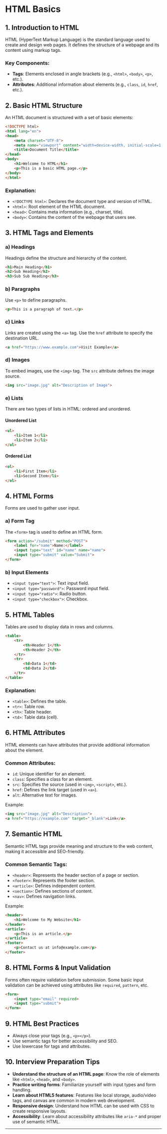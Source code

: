 
# HTML Basics

## 1. Introduction to HTML
HTML (HyperText Markup Language) is the standard language used to create and design web pages. It defines the structure of a webpage and its content using markup tags.

### Key Components:
- **Tags**: Elements enclosed in angle brackets (e.g., `<html>`, `<body>`, `<p>`, etc.).
- **Attributes**: Additional information about elements (e.g., `class`, `id`, `href`, etc.).

## 2. Basic HTML Structure
An HTML document is structured with a set of basic elements:

```html
<!DOCTYPE html>
<html lang="en">
<head>
    <meta charset="UTF-8">
    <meta name="viewport" content="width=device-width, initial-scale=1.0">
    <title>Document Title</title>
</head>
<body>
    <h1>Welcome to HTML</h1>
    <p>This is a basic HTML page.</p>
</body>
</html>
```

### Explanation:
- `<!DOCTYPE html>`: Declares the document type and version of HTML.
- `<html>`: Root element of the HTML document.
- `<head>`: Contains meta information (e.g., charset, title).
- `<body>`: Contains the content of the webpage that users see.

## 3. HTML Tags and Elements

### a) Headings
Headings define the structure and hierarchy of the content.

```html
<h1>Main Heading</h1>
<h2>Sub Heading</h2>
<h3>Sub Sub Heading</h3>
```

### b) Paragraphs
Use `<p>` to define paragraphs.

```html
<p>This is a paragraph of text.</p>
```

### c) Links
Links are created using the `<a>` tag. Use the `href` attribute to specify the destination URL.

```html
<a href="https://www.example.com">Visit Example</a>
```

### d) Images
To embed images, use the `<img>` tag. The `src` attribute defines the image source.

```html
<img src="image.jpg" alt="Description of Image">
```

### e) Lists
There are two types of lists in HTML: ordered and unordered.

#### Unordered List
```html
<ul>
    <li>Item 1</li>
    <li>Item 2</li>
</ul>
```

#### Ordered List
```html
<ol>
    <li>First Item</li>
    <li>Second Item</li>
</ol>
```

## 4. HTML Forms

Forms are used to gather user input.

### a) Form Tag
The `<form>` tag is used to define an HTML form.

```html
<form action="/submit" method="POST">
    <label for="name">Name:</label>
    <input type="text" id="name" name="name">
    <input type="submit" value="Submit">
</form>
```

### b) Input Elements
- `<input type="text">`: Text input field.
- `<input type="password">`: Password input field.
- `<input type="radio">`: Radio button.
- `<input type="checkbox">`: Checkbox.

## 5. HTML Tables

Tables are used to display data in rows and columns.

```html
<table>
    <tr>
        <th>Header 1</th>
        <th>Header 2</th>
    </tr>
    <tr>
        <td>Data 1</td>
        <td>Data 2</td>
    </tr>
</table>
```

### Explanation:
- `<table>`: Defines the table.
- `<tr>`: Table row.
- `<th>`: Table header.
- `<td>`: Table data (cell).

## 6. HTML Attributes

HTML elements can have attributes that provide additional information about the element.

### Common Attributes:
- `id`: Unique identifier for an element.
- `class`: Specifies a class for an element.
- `src`: Specifies the source (used in `<img>`, `<script>`, etc.).
- `href`: Defines the link target (used in `<a>`).
- `alt`: Alternative text for images.

Example:
```html
<img src="image.jpg" alt="Description">
<a href="https://example.com" target="_blank">Link</a>
```

## 7. Semantic HTML

Semantic HTML tags provide meaning and structure to the web content, making it accessible and SEO-friendly.

### Common Semantic Tags:
- `<header>`: Represents the header section of a page or section.
- `<footer>`: Represents the footer section.
- `<article>`: Defines independent content.
- `<section>`: Defines sections of content.
- `<nav>`: Defines navigation links.

Example:
```html
<header>
    <h1>Welcome to My Website</h1>
</header>
<article>
    <p>This is an article.</p>
</article>
<footer>
    <p>Contact us at info@example.com</p>
</footer>
```

## 8. HTML Forms & Input Validation

Forms often require validation before submission. Some basic input validation can be achieved using attributes like `required`, `pattern`, etc.

```html
<form>
    <input type="email" required>
    <input type="submit">
</form>
```

## 9. HTML Best Practices

- Always close your tags (e.g., `<p></p>`).
- Use semantic tags for better accessibility and SEO.
- Use lowercase for tags and attributes.

## 10. Interview Preparation Tips

- **Understand the structure of an HTML page**: Know the role of elements like `<html>`, `<head>`, and `<body>`.
- **Practice writing forms**: Familiarize yourself with input types and form handling.
- **Learn about HTML5 features**: Features like local storage, audio/video tags, and canvas are common in modern web development.
- **Responsive design**: Understand how HTML can be used with CSS to create responsive layouts.
- **Accessibility**: Learn about accessibility attributes like `aria-*` and proper use of semantic HTML.

---

